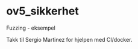 # ov5_sikkerhet
Fuzzing - eksempel       
        
Takk til Sergio Martinez for hjelpen med CI/docker.       

